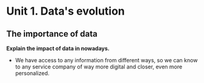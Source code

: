 # Unit 1. Data's evolution

## The importance of data

**Explain the impact of data in nowadays.**
* We have access to any information from different ways, so we can know to any service company of way more digital and closer, even more personalized.


